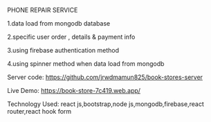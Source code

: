 PHONE REPAIR SERVICE

1.data load from mongodb database


2.specific user order , details & payment info

3.using firebase authentication method


4.using spinner method when data load from mongodb

 Server code: https://github.com/jrwdmamun825/book-stores-server

 Live Demo: https://book-store-7c419.web.app/

Technology Used: react js,bootstrap,node js,mongodb,firebase,react router,react hook form
